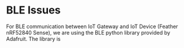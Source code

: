 # BLE Issues

For BLE communication between IoT Gateway and IoT Device (Feather nRF52840 Sense), we are using the BLE python library provided by Adafruit. The library is&#x20;
